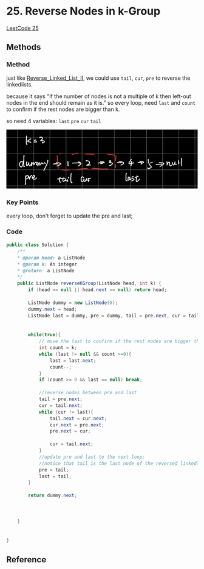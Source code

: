 # 25.  Reverse Nodes in k-Group


[LeetCode 25](https://leetcode.com/problems/reverse-nodes-in-k-group/)


## Methods

### Method 
just like [Reverse_Linked_List_II](../Reverse_Linked_List_II), we could use `tail`, `cur`, `pre` to 
reverse the linkedlists. 

because it says "If the number of nodes is not a multiple of k then left-out nodes in the end should remain as it is."
so every loop, need `last` and `count` to confirm if the rest nodes are bigger than k. 

so need 4 variables: `last` `pre` `cur` `tail`

![](../../Image/Reverse_Nodes_in_k_group.png)

### Key Points
every loop, don't forget to update the pre and last; 

### Code
```java
public class Solution {
    /**
    * @param head: a ListNode
    * @param k: An integer
    * @return: a ListNode
    */
    public ListNode reverseKGroup(ListNode head, int k) {
        if (head == null || head.next == null) return head;
        
        ListNode dummy = new ListNode(0);
        dummy.next = head; 
        ListNode last = dummy, pre = dummy, tail = pre.next, cur = tail.next; 
        
        
        while(true){
            // move the last to confirm if the rest nodes are bigger than k
            int count = k;
            while (last != null && count >=0){
                last = last.next; 
                count--;
            }
            if (count >= 0 && last == null) break; 
        
            //reverse nodes between pre and last 
            tail = pre.next; 
            cur = tail.next;
            while (cur != last){
                tail.next = cur.next;
                cur.next = pre.next;
                pre.next = cur;
                
                cur = tail.next;
            }
            //update pre and last to the next loop;
            //notice that tail is the last node of the reversed linkedlist part
            pre = tail; 
            last = tail; 
        }
        
        return dummy.next;
      


    }
    

}

```


## Reference